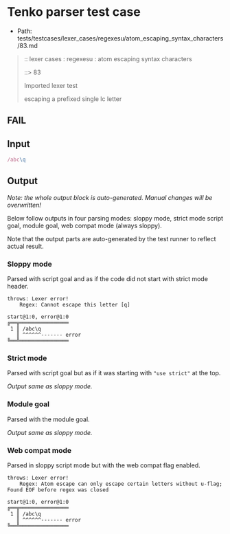# Tenko parser test case

- Path: tests/testcases/lexer_cases/regexesu/atom_escaping_syntax_characters/83.md

> :: lexer cases : regexesu : atom escaping syntax characters
>
> ::> 83
>
> Imported lexer test
>
> escaping a prefixed single lc letter

## FAIL

## Input

`````js
/abc\q
`````

## Output

_Note: the whole output block is auto-generated. Manual changes will be overwritten!_

Below follow outputs in four parsing modes: sloppy mode, strict mode script goal, module goal, web compat mode (always sloppy).

Note that the output parts are auto-generated by the test runner to reflect actual result.

### Sloppy mode

Parsed with script goal and as if the code did not start with strict mode header.

`````
throws: Lexer error!
    Regex: Cannot escape this letter [q]

start@1:0, error@1:0
╔══╦════════════════
 1 ║ /abc\q
   ║ ^^^^^^------- error
╚══╩════════════════

`````

### Strict mode

Parsed with script goal but as if it was starting with `"use strict"` at the top.

_Output same as sloppy mode._

### Module goal

Parsed with the module goal.

_Output same as sloppy mode._

### Web compat mode

Parsed in sloppy script mode but with the web compat flag enabled.

`````
throws: Lexer error!
    Regex: Atom escape can only escape certain letters without u-flag; Found EOF before regex was closed

start@1:0, error@1:0
╔══╦════════════════
 1 ║ /abc\q
   ║ ^^^^^^------- error
╚══╩════════════════

`````

